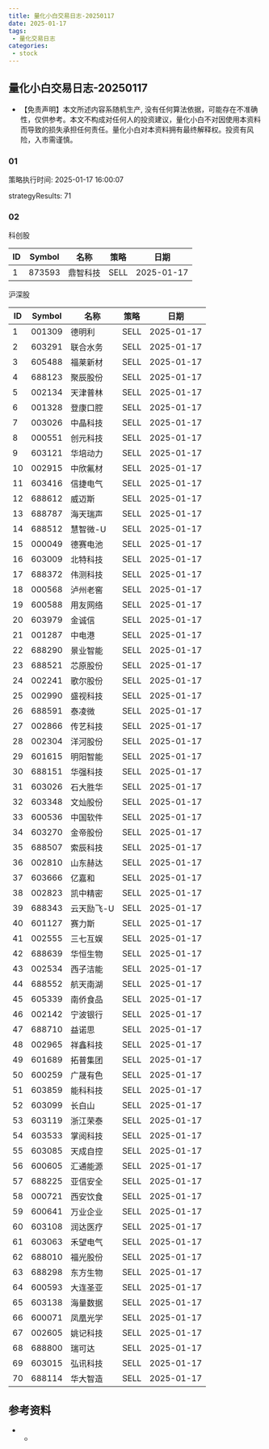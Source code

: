 ```yaml
---
title: 量化小白交易日志-20250117
date: 2025-01-17
tags:
 - 量化交易日志
categories: 
 - stock
---
```


## 量化小白交易日志-20250117

- 【免责声明】本文所述内容系随机生产, 没有任何算法依据，可能存在不准确性，仅供参考。本文不构成对任何人的投资建议，量化小白不对因使用本资料而导致的损失承担任何责任。量化小白对本资料拥有最终解释权。投资有风险，入市需谨慎。

### 01

策略执行时间: 2025-01-17 16:00:07

strategyResults: 71

### 02

科创股

|ID|Symbol|名称|策略|日期|
| ---- | ---- | ---- | ---- | ---- |
|1|873593|鼎智科技|SELL|2025-01-17|

沪深股

|ID|Symbol|名称|策略|日期|
| ---- | ---- | ---- | ---- | ---- |
|1|001309|德明利|SELL|2025-01-17|
|2|603291|联合水务|SELL|2025-01-17|
|3|605488|福莱新材|SELL|2025-01-17|
|4|688123|聚辰股份|SELL|2025-01-17|
|5|002134|天津普林|SELL|2025-01-17|
|6|001328|登康口腔|SELL|2025-01-17|
|7|003026|中晶科技|SELL|2025-01-17|
|8|000551|创元科技|SELL|2025-01-17|
|9|603121|华培动力|SELL|2025-01-17|
|10|002915|中欣氟材|SELL|2025-01-17|
|11|603416|信捷电气|SELL|2025-01-17|
|12|688612|威迈斯|SELL|2025-01-17|
|13|688787|海天瑞声|SELL|2025-01-17|
|14|688512|慧智微-U|SELL|2025-01-17|
|15|000049|德赛电池|SELL|2025-01-17|
|16|603009|北特科技|SELL|2025-01-17|
|17|688372|伟测科技|SELL|2025-01-17|
|18|000568|泸州老窖|SELL|2025-01-17|
|19|600588|用友网络|SELL|2025-01-17|
|20|603979|金诚信|SELL|2025-01-17|
|21|001287|中电港|SELL|2025-01-17|
|22|688290|景业智能|SELL|2025-01-17|
|23|688521|芯原股份|SELL|2025-01-17|
|24|002241|歌尔股份|SELL|2025-01-17|
|25|002990|盛视科技|SELL|2025-01-17|
|26|688591|泰凌微|SELL|2025-01-17|
|27|002866|传艺科技|SELL|2025-01-17|
|28|002304|洋河股份|SELL|2025-01-17|
|29|601615|明阳智能|SELL|2025-01-17|
|30|688151|华强科技|SELL|2025-01-17|
|31|603026|石大胜华|SELL|2025-01-17|
|32|603348|文灿股份|SELL|2025-01-17|
|33|600536|中国软件|SELL|2025-01-17|
|34|603270|金帝股份|SELL|2025-01-17|
|35|688507|索辰科技|SELL|2025-01-17|
|36|002810|山东赫达|SELL|2025-01-17|
|37|603666|亿嘉和|SELL|2025-01-17|
|38|002823|凯中精密|SELL|2025-01-17|
|39|688343|云天励飞-U|SELL|2025-01-17|
|40|601127|赛力斯|SELL|2025-01-17|
|41|002555|三七互娱|SELL|2025-01-17|
|42|688639|华恒生物|SELL|2025-01-17|
|43|002534|西子洁能|SELL|2025-01-17|
|44|688552|航天南湖|SELL|2025-01-17|
|45|605339|南侨食品|SELL|2025-01-17|
|46|002142|宁波银行|SELL|2025-01-17|
|47|688710|益诺思|SELL|2025-01-17|
|48|002965|祥鑫科技|SELL|2025-01-17|
|49|601689|拓普集团|SELL|2025-01-17|
|50|600259|广晟有色|SELL|2025-01-17|
|51|603859|能科科技|SELL|2025-01-17|
|52|603099|长白山|SELL|2025-01-17|
|53|603119|浙江荣泰|SELL|2025-01-17|
|54|603533|掌阅科技|SELL|2025-01-17|
|55|603085|天成自控|SELL|2025-01-17|
|56|600605|汇通能源|SELL|2025-01-17|
|57|688225|亚信安全|SELL|2025-01-17|
|58|000721|西安饮食|SELL|2025-01-17|
|59|600641|万业企业|SELL|2025-01-17|
|60|603108|润达医疗|SELL|2025-01-17|
|61|603063|禾望电气|SELL|2025-01-17|
|62|688010|福光股份|SELL|2025-01-17|
|63|688298|东方生物|SELL|2025-01-17|
|64|600593|大连圣亚|SELL|2025-01-17|
|65|603138|海量数据|SELL|2025-01-17|
|66|600071|凤凰光学|SELL|2025-01-17|
|67|002605|姚记科技|SELL|2025-01-17|
|68|688800|瑞可达|SELL|2025-01-17|
|69|603015|弘讯科技|SELL|2025-01-17|
|70|688114|华大智造|SELL|2025-01-17|

## 参考资料

- -
